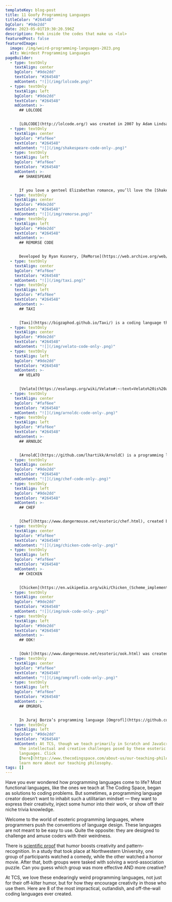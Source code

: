 ```yaml
---
templateKey: blog-post
title: 11 Goofy Programming Languages
titleColor: "#264548"
bgColor: "#9de2dd"
date: 2023-05-01T19:30:20.596Z
description: Peek inside the codes that make us <lol>
featuredPost: false
featuredImage:
  image: /img/weird-programming-languages-2023.png
  alt: Weirdest Programming Languages
pageBuilder:
  - type: textOnly
    textAlign: center
    bgColor: "#9de2dd"
    textColor: "#264548"
    mdContent: "![](/img/lolcode.png)"
  - type: textOnly
    textAlign: left
    bgColor: "#9de2dd"
    textColor: "#264548"
    mdContent: >-
      ## LOLCODE


      [LOLCODE](http://lolcode.org/) was created in 2007 by Adam Lindsay, researcher at Lancaster University. It’s a language comprised entirely of meme-ified “lolspeak”. It may not be the most functional coding language, but what LOLCODE lacks in usefulness, it more than makes up for in hilarity and cuteness. Take a look at the “Hello World!” code!
  - type: textOnly
    textAlign: center
    bgColor: "#faf6ee"
    textColor: "#264548"
    mdContent: "![](/img/shakespeare-code-only-.png)"
  - type: textOnly
    textAlign: left
    bgColor: "#faf6ee"
    textColor: "#264548"
    mdContent: >-
      ## SHAKESPEARE


      If you love a genteel Elizabethan romance, you’ll love the [Shakespeare](http://shakespearelang.sourceforge.net/) programming language. Created by Jon Aslund and Karl Hesselstörm, this language reads exactly like a Shakespeare play, including Shakespearean characters, titles, scenes, acts, and stage directions. Because this code is designed to read like a play, it’s quite lengthy — but here’s an excerpt of the “Hello World” code (full version is available [here](http://shakespearelang.sourceforge.net/report/shakespeare/shakespeare.html#SECTION00091000000000000000)).
  - type: textOnly
    textAlign: center
    bgColor: "#9de2dd"
    textColor: "#264548"
    mdContent: "![](/img/remorse.png)"
  - type: textOnly
    textAlign: left
    bgColor: "#9de2dd"
    textColor: "#264548"
    mdContent: >-
      ## REMORSE CODE


      Developed by Ryan Kusnery, [ReMorse](https://web.archive.org/web/20080403122701/https://members.tripod.com/rkusnery/remorse.html) is a programming language that was made to look like Morse code. There are only four instructions: dot (.), dotty (. followed by a space), dash (-) and dasher (- followed by a space).
  - type: textOnly
    textAlign: center
    bgColor: "#faf6ee"
    textColor: "#264548"
    mdContent: "![](/img/taxi.png)"
  - type: textOnly
    textAlign: left
    bgColor: "#faf6ee"
    textColor: "#264548"
    mdContent: >-
      ## TAXI


      [Taxi](https://bigzaphod.github.io/Taxi/) is a coding language that looks like directions on a roadmap, replacing traditional coding elements like varialbes, classes, and functions with places, cities, and directions.
  - type: textOnly
    textAlign: center
    bgColor: "#9de2dd"
    textColor: "#264548"
    mdContent: "![](/img/velato-code-only-.png)"
  - type: textOnly
    textAlign: left
    bgColor: "#9de2dd"
    textColor: "#264548"
    mdContent: >-
      ## VELATO


      [Velato](https://esolangs.org/wiki/Velato#:~:text=Velato%20is%20an%20esoteric%20programming,necessarily%20sound%20like%20random%20notes.) is a melodious coding language created by Daniel Temkin that uses MIDI files as the source code, with the commands determined by the pitch and order of notes. Check out the “Hello World” code to see what it looks like in practice!
  - type: textOnly
    textAlign: center
    bgColor: "#faf6ee"
    textColor: "#264548"
    mdContent: "![](/img/arnoldc-code-only-.png)"
  - type: textOnly
    textAlign: left
    bgColor: "#faf6ee"
    textColor: "#264548"
    mdContent: >-
      ## ARNOLDC


      [ArnoldC](https://github.com/lhartikk/ArnoldC) is a programming language consisting exclusively of (get this) one-liners from movies starring Arnold Schwarzenegger — especially classics such as Terminator, Predator and Total Recall. [ArnoldC](https://github.com/lhartikk/ArnoldC) was created by Lauri Hartikka, who started by swapping out standard commands for an equivalent Arnold one-liner. For example, the standard commands “False” and “True” become “I LIED” and “NO PROBLEMO”, and “Return” becomes “I’LL BE BACK” Here’s what the (frankly hilarious) "Hello World!" code looks like.
  - type: textOnly
    textAlign: center
    bgColor: "#9de2dd"
    textColor: "#264548"
    mdContent: "![](/img/chef-code-only-.png)"
  - type: textOnly
    textAlign: left
    bgColor: "#9de2dd"
    textColor: "#264548"
    mdContent: >-
      ## CHEF


      [Chef](https://www.dangermouse.net/esoteric/chef.html), created by David Morgan-Mar, is a programming language that looks like a recipe. The extra twist in this coding language is that, in order for the code to be valid, the recipes have to work both as code AND as functional recipes that make for delicious meals for cooks with different tastes and budgets. Chef is the perfect language for coders looking for an extra scoop of challenge in their coding fun.
  - type: textOnly
    textAlign: center
    bgColor: "#faf6ee"
    textColor: "#264548"
    mdContent: "![](/img/chicken-code-only-.png)"
  - type: textOnly
    textAlign: left
    bgColor: "#faf6ee"
    textColor: "#264548"
    mdContent: >-
      ## CHICKEN


      [Chicken](https://en.wikipedia.org/wiki/Chicken_(Scheme_implementation)#:~:text=Chicken%20(stylized%20as%20CHICKEN)%20is,many%20extensions%20to%20the%20standard.) is a programming language consisting of only one word: chicken. It was created by Swedish programmer Torbjörn Söderstedt, who was inspired to create it after reading Doug Zongker’s parody of incomprehensible scientific papers. Here is the [paper](https://isotropic.org/papers/chicken.pdf) that inspired the language, and check out the image to the right for, believe it or not, an excerpt from the “Hello World” code.
  - type: textOnly
    textAlign: center
    bgColor: "#9de2dd"
    textColor: "#264548"
    mdContent: "![](/img/ook-code-only-.png)"
  - type: textOnly
    textAlign: left
    bgColor: "#9de2dd"
    textColor: "#264548"
    mdContent: >-
      ## OOK!


      [Ook!](https://www.dangermouse.net/esoteric/ook.html) was created by serial esoteric language developer David Morgan-Mar, and it involves three words: "Ook.", "Ook?" and "Ook!". In developing Ook!, Morgan-Mar was attempting to create a programming language "writable and readable by orangutans". Yeah, we didn’t believe it when we heard it the first time either.
  - type: textOnly
    textAlign: center
    bgColor: "#faf6ee"
    textColor: "#264548"
    mdContent: "![](/img/omgrofl-code-only-.png)"
  - type: textOnly
    textAlign: left
    bgColor: "#faf6ee"
    textColor: "#264548"
    mdContent: >-
      ## OMGROFL


      In Juraj Borza’s programming language [Omgrofl](https://github.com/OlegSmelov/omgrofl-interpreter) (“oh my god rolling on the floor laughing”’), all of the commands are made up of internet acronyms — “lol”, “brb”, “kthx”, etc. Here’s what the source code for “Hello World!” looks like.
  - type: textOnly
    textAlign: left
    bgColor: "#9de2dd"
    textColor: "#264548"
    mdContent: At TCS, though we teach primarily in Scratch and JavaScript, we love
      the intellectual and creative challenges posed by these esoteric
      languages. Click
      [here](https://www.thecodingspace.com/about-us/our-teaching-philosophy) to
      learn more about our teaching philosophy.
tags: []
---
```

Have you ever wondered how programming languages come to life? Most functional languages, like the ones we teach at The Coding Space, began as solutions to coding problems. But sometimes, a programming language creator doesn’t want to inhabit such a utilitarian mindset — they want to express their creativity, inject some humor into their work, or show off their niche trivia knowledge.

Welcome to the world of esoteric programming languages, where programmers push the conventions of language design. These languages are not meant to be easy to use. Quite the opposite: they are designed to challenge and amuse coders with their weirdness. 

There is [scientific proof](https://www.inc.com/yoram-solomon/humor-and-sarcasm-can-make-you-creative-science-says.html) that humor boosts creativity and pattern-recognition. In a study that took place at Northwestern University, one group of participants watched a comedy, while the other watched a horror movie. After that, both groups were tasked with solving a word-association puzzle. Can you guess which group was more effective AND more creative?

At TCS, we love these endearingly weird programming languages, not just for their off-kilter humor, but for how they encourage creativity in those who use them. Here are 8 of the most impractical, outlandish, and off-the-wall coding languages ever created.